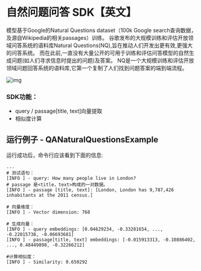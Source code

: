 # 自然问题问答 SDK【英文】
模型基于Google的Natural Questions dataset（100k Google search查询数据，
及源自Wikipedia的相关passages）训练。
谷歌发布的大规模训练和评估开放领域问答系统的语料库Natural Questions(NQ),旨在推动人们开发出更有效,更强大的问答系统。
而在此前,一直没有大量公开的可用于训练和评估问答模型的自然生成问题(如人们寻求信息时提出的问题)及答案。
NQ是一个大规模训练和评估开放领域问题回答系统的语料库,它第一个复制了人们找到问题答案的端到端流程。

![img](https://djl-model.oss-cn-hongkong.aliyuncs.com/AIAS/nlp_sdks/qa_natural_questions.jpeg)


### SDK功能：
-  query / passage[title, text]向量提取
-  相似度计算

## 运行例子 - QANaturalQuestionsExample
运行成功后，命令行应该看到下面的信息:
```text
...
# 测试语句：
[INFO ] - query: How many people live in London?
# passage 是<title，text>构成的一对数据。
[INFO ] - passage [title, text]: [London, London has 9,787,426 inhabitants at the 2011 census.]

# 向量维度：
[INFO ] - Vector dimension: 768

# 生成向量：
[INFO ] - query embeddings: [0.04629234, -0.33281654, ..., -0.22015738, -0.06693681]
[INFO ] - passage[title, text] embeddings: [-0.015913313, -0.10886402, ..., 0.48449898, -0.32266212]

#计算相似度：
[INFO ] - Similarity: 0.650292

```
